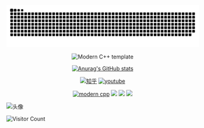 
<picture>
  <source
    media="(prefers-color-scheme: dark)"
    srcset="https://raw.githubusercontent.com/platane/snk/output/github-contribution-grid-snake-dark.svg"
  />
  <source
    media="(prefers-color-scheme: light)"
    srcset="https://raw.githubusercontent.com/platane/snk/output/github-contribution-grid-snake.svg"
  />
  <img
    alt="github contribution grid snake animation"
    src="https://raw.githubusercontent.com/platane/snk/output/github-contribution-grid-snake.svg"
  />
</picture>

<div id="title" align=center>

![Modern C++ template][github-sub-title:img]

[![Anurag's GitHub stats](https://github-readme-stats.vercel.app/api?username=cixiy1&show_icons=true&theme=tokyonight)](https://b23.tv/iEJTnPp)

[![知乎](https://img.shields.io/badge/%E7%9F%A5%E4%B9%8E-mq%E7%99%BD-yello)]()
[![youtube](https://img.shields.io/badge/video-YouTube-red)]()

[![modern cpp](https://img.shields.io/badge/code-Modern%20C++-blue)]() 
![](https://img.shields.io/badge/讨厌-学习-yellow) 
![](https://img.shields.io/badge/性格-疯癫-red) 
![](https://img.shields.io/badge/爱好-尧尧-red)

</div>

![头像](image/头像.jpg)

![Visitor Count](https://profile-counter.glitch.me/cixiy1/count.svg)

[github-sub-title:img]: https://readme-typing-svg.herokuapp.com?font=Segoe+Script&center=true&lines=cixiy1.
